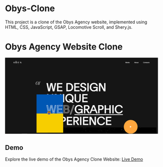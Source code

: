 # Obys-Clone
This project is a clone of the Obys Agency website, implemented using HTML, CSS, JavaScript, GSAP, Locomotive Scroll, and Shery.js.
<h1 id="obys-agency-website-clone">Obys Agency Website Clone</h1>

<img src="View.png" alt="Obys Agency Website Clone Preview"></p>
<h2 id="demo">Demo</h2>
<p>Explore the live demo of the Obys Agency Clone Website: <a href=" https://ashish08kothari.github.io/Obys-Clone/">Live Demo</a></p>
